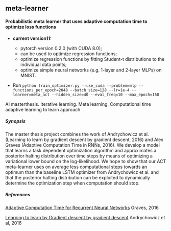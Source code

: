 ## meta-learner 

#### Probabilistic meta learner that uses adaptive computation time to optimize loss functions


- **current version11:**  
	- pytorch version 0.2.0 (with CUDA 8.0);
	- can be used to optimize regression functions;
	- optimize regression functions by fitting Student-t distributions to the individual data points;
	- optimize simple neural networks (e.g. 1-layer and 2-layer MLPs) on MNIST.


- Run `python train_optimizer.py --use_cuda --problem=mlp --functions_per_epoch=2048 --batch_size=128 --lr=1e-4 --learner=meta_act --hidden_size=40 --eval_freq=10 --max_epoch=150`

AI masterthesis. Iterative learning. Meta learning. Computational time adaptive learning to learn approach 



##### Synopsis
The master thesis project combines the work of Andrychowicz et al.  (Learning to learn by gradient descent by gradient descent, 2016) and Alex Graves (Adaptive Computation Time in RNNs, 2016). We develop a model that learns a task dependent optimization algorithm and approximates a posterior halting distribution over time steps by means of optimizing a variational lower bound on the log-likelihood. We hope to show that our ACT meta-learner uses on average less computational steps towards an optimum than the baseline LSTM optimizer from Andrychowicz et al. and that the posterior halting distribution can be exploited to dynamically determine the optimization step when computation should stop.


##### References
[Adaptive Computation Time for Recurrent Neural Networks](http://arxiv.org/abs/1603.08983) Graves, 2016

[Learning to learn by Gradient descent by gradient descent](https://arxiv.org/pdf/1606.04474.pdf) Andrychowicz et al, 2016
